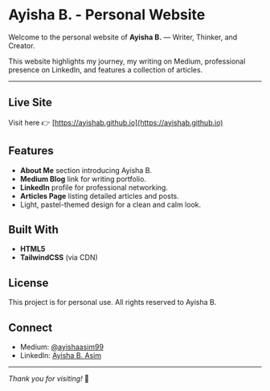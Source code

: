 # Ayisha B. - Personal Website

Welcome to the personal website of **Ayisha B.** — Writer, Thinker, and Creator.

This website highlights my journey, my writing on Medium, professional presence on LinkedIn, and features a collection of articles.

---

## Live Site

Visit here 👉 [https://ayishab.github.io](https://ayishab.github.io)


## Features

- **About Me** section introducing Ayisha B.
- **Medium Blog** link for writing portfolio.
- **LinkedIn** profile for professional networking.
- **Articles Page** listing detailed articles and posts.
- Light, pastel-themed design for a clean and calm look.


## Built With

- **HTML5**
- **TailwindCSS** (via CDN)


## License

This project is for personal use. All rights reserved to Ayisha B.


## Connect

- Medium: [@ayishaasim99](https://medium.com/@ayishaasim99)
- LinkedIn: [Ayisha B. Asim](https://www.linkedin.com/in/ayisha-b-asim/)


---

*Thank you for visiting!* 🌸

